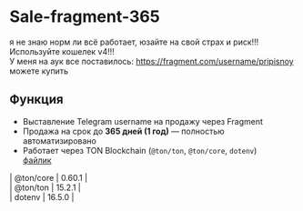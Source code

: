 # Sale-fragment-365

я не знаю норм ли всё работает, юзайте на свой страх и риск!!!  
Используйте кошелек v4!!!  
У меня на аук все поставилось: https://fragment.com/username/pripisnoy  
можете купить  

## Функция

- Выставление Telegram username на продажу через Fragment  
- Продажа на срок до **365 дней (1 год)** — полностью автоматизировано  
- Работает через TON Blockchain (`@ton/ton`, `@ton/core`, `dotenv`)  
[файлик](https://github.com/LainLight/Sale-fragment-365/blob/main/sell.js)  

| @ton/core        | 0.60.1    |  
| @ton/ton         | 15.2.1    |  
| dotenv           | 16.5.0    |
